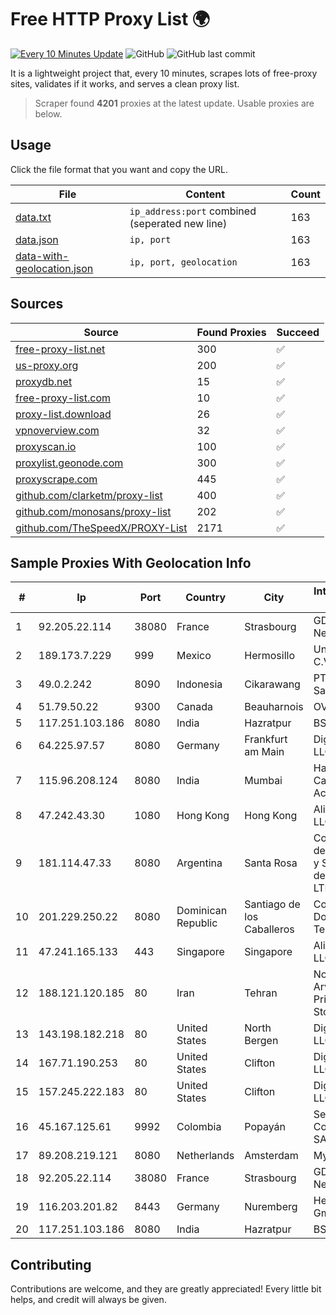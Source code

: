 
# Free HTTP Proxy List 🌍

[![Every 10 Minutes Update](https://github.com/mertguvencli/http-proxy-list/actions/workflows/main.yml/badge.svg?branch=main)](https://github.com/mertguvencli/http-proxy-list/actions/workflows/main.yml)
![GitHub](https://img.shields.io/github/license/mertguvencli/http-proxy-list)
![GitHub last commit](https://img.shields.io/github/last-commit/mertguvencli/http-proxy-list)

It is a lightweight project that, every 10 minutes, scrapes lots of free-proxy sites, validates if it works, and serves a clean proxy list.


> Scraper found **4201** proxies at the latest update. Usable proxies are below.

## Usage

Click the file format that you want and copy the URL.


|File|Content|Count|
|----|-------|-----|
|[data.txt](https://raw.githubusercontent.com/mertguvencli/http-proxy-list/main/proxy-list/data.txt)|`ip_address:port` combined (seperated new line)|163|
|[data.json](https://raw.githubusercontent.com/mertguvencli/http-proxy-list/main/proxy-list/data.json)|`ip, port`|163|
|[data-with-geolocation.json](https://raw.githubusercontent.com/mertguvencli/http-proxy-list/main/proxy-list/data-with-geolocation.json)|`ip, port, geolocation`|163|

## Sources

|Source|Found Proxies|Succeed|
|------|-------------|-------|
|[free-proxy-list.net](https://free-proxy-list.net)|300|✅|
|[us-proxy.org](https://www.us-proxy.org)|200|✅|
|[proxydb.net](http://proxydb.net)|15|✅|
|[free-proxy-list.com](https://free-proxy-list.com/?page=&port=&type%5B%5D=http&type%5B%5D=https&up_time=0&search=Search)|10|✅|
|[proxy-list.download](https://www.proxy-list.download/HTTP)|26|✅|
|[vpnoverview.com](https://vpnoverview.com/privacy/anonymous-browsing/free-proxy-servers)|32|✅|
|[proxyscan.io](https://www.proxyscan.io)|100|✅|
|[proxylist.geonode.com](https://proxylist.geonode.com/api/proxy-list?limit=300&page=1&sort_by=lastChecked&sort_type=desc&protocols=http,https)|300|✅|
|[proxyscrape.com](https://api.proxyscrape.com/v2/?request=displayproxies&protocol=http&timeout=10000&country=all&ssl=all&anonymity=all)|445|✅|
|[github.com/clarketm/proxy-list](https://raw.githubusercontent.com/clarketm/proxy-list/master/proxy-list-raw.txt)|400|✅|
|[github.com/monosans/proxy-list](https://raw.githubusercontent.com/monosans/proxy-list/main/proxies/http.txt)|202|✅|
|[github.com/TheSpeedX/PROXY-List](https://raw.githubusercontent.com/TheSpeedX/PROXY-List/master/http.txt)|2171|✅|


## Sample Proxies With Geolocation Info

|#|Ip|Port|Country|City|Internet Service Provider|
|-|--|----|-------|----|-------------------------|
|1|92.205.22.114|38080|France|Strasbourg|GD MASS Network|
|2|189.173.7.229|999|Mexico|Hermosillo|Uninet S.A. de C.V|
|3|49.0.2.242|8090|Indonesia|Cikarawang|PT Usaha Adi Sanggoro|
|4|51.79.50.22|9300|Canada|Beauharnois|OVH SAS|
|5|117.251.103.186|8080|India|Hazratpur|BSNL Internet|
|6|64.225.97.57|8080|Germany|Frankfurt am Main|DigitalOcean, LLC|
|7|115.96.208.124|8080|India|Mumbai|Hathway IP over Cable Internet Access|
|8|47.242.43.30|1080|Hong Kong|Hong Kong|Alibaba.com LLC|
|9|181.114.47.33|8080|Argentina|Santa Rosa|Coop. Popular de Elec., Obras y Servicios Pub. de Santa Rosa LTDA|
|10|201.229.250.22|8080|Dominican Republic|Santiago de los Caballeros|Compañía Dominicana de Teléfonos S. A.|
|11|47.241.165.133|443|Singapore|Singapore|Alibaba.com LLC|
|12|188.121.120.185|80|Iran|Tehran|Noyan Abr Arvan Co. ( Private Joint Stock)|
|13|143.198.182.218|80|United States|North Bergen|DigitalOcean, LLC|
|14|167.71.190.253|80|United States|Clifton|DigitalOcean, LLC|
|15|157.245.222.183|80|United States|Clifton|DigitalOcean, LLC|
|16|45.167.125.61|9992|Colombia|Popayán|Sepcom Comunicaciones SAS|
|17|89.208.219.121|8080|Netherlands|Amsterdam|My.com B.V.|
|18|92.205.22.114|38080|France|Strasbourg|GD MASS Network|
|19|116.203.201.82|8443|Germany|Nuremberg|Hetzner Online GmbH|
|20|117.251.103.186|8080|India|Hazratpur|BSNL Internet|



## Contributing

Contributions are welcome, and they are greatly appreciated! Every
little bit helps, and credit will always be given.

